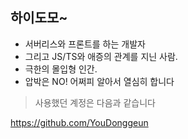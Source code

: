 ## 하이도모~
- 서버리스와 프론트를 하는 개발자
- 그리고 JS/TS와 애증의 관계를 지닌 사람.
- 극한의 몰입형 인간.
- 압박은 NO! 어쩌피 알아서 열심히 합니다

> 사용했던 계정은 다음과 같습니다

https://github.com/YouDonggeun
